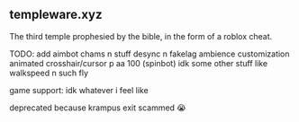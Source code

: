 ## templeware.xyz

The third temple prophesied by the bible, in the form of a roblox cheat.

TODO:
add aimbot
chams n stuff
desync n fakelag
ambience customization
animated crosshair/cursor
p aa 100 (spinbot)
idk some other stuff like walkspeed n such
fly

game support:
 idk whatever i feel like

deprecated because krampus exit scammed :sob:
